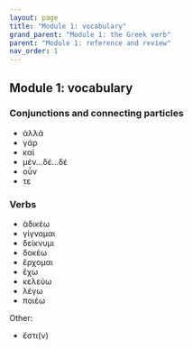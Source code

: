 ```yaml
---
layout: page
title: "Module 1: vocabulary"
grand_parent: "Module 1: the Greek verb"
parent: "Module 1: reference and review"
nav_order: 1
---
```


## Module 1: vocabulary


### Conjunctions and connecting particles

- ἀλλά
- γάρ
- καί
- μέν...δέ...δέ
- οὖν
- τε

### Verbs

- ἀδικέω
- γίγνομαι
- δείκνυμι
- δοκέω
- ἔρχομαι
- ἔχω
- κελεύω
- λέγω
- ποιέω




Other:

- ἔστι(ν) 
